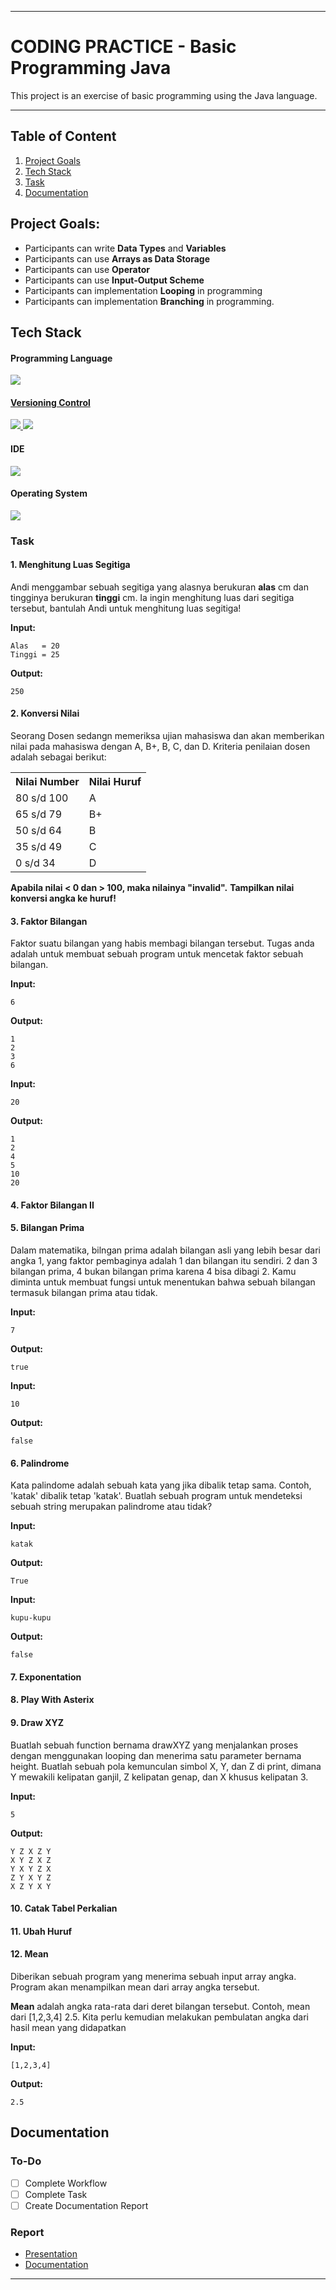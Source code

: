 <kbd>
    <img align="center" width="auto" height="auto" style="border-radius: 10px" src=""/>
</kbd>

---

# CODING PRACTICE - Basic Programming Java
This project is an exercise of basic programming using the Java language.

---

## Table of Content
1. [Project Goals](#project-goals)
2. [Tech Stack](#tech-stack)
3. [Task](#task)
4. [Documentation](#documentation)

<!-- ## Project Instruction
 -->

## Project Goals:
- Participants can write **Data Types** and **Variables**
- Participants can use **Arrays as Data Storage**
- Participants can use **Operator**
- Participants can use **Input-Output Scheme**
- Participants can implementation **Looping** in programming
- Participants can implementation **Branching** in programming.

## Tech Stack
#### Programming Language
<p align="justify">
  <!--[Java]-->
    <a href="https://www.java.com/">
      <img src="https://img.shields.io/badge/-Java-272727?style=flat-square&logo=java&logoColor="/>
</p>    

#### Versioning Control
<p align="justify">    
  <!--[Git]-->
    <a href="https://git-scm.com/">
      <img src="https://img.shields.io/badge/-Git-272727?style=flat-square&logo=git&logoColor="/>
    </a>
  <!--[GitHub]-->
    <a href="https://github.com/">
      <img src="https://img.shields.io/badge/-GitHub-272727?style=flat-square&logo=github&logoColor="/>
    </a>    
</p>    

#### IDE
<p align="justify">    
  <!--[IntelliJ IDEA]-->
    <a href="https://www.jetbrains.com/idea/">
      <img src="https://img.shields.io/badge/-IntelliJ%20IDEA-272727?style=flat-square&logo=intelliJ-idea&logoColor="/>
    </a>

#### Operating System
<p align="justify">
    <!--[Fedora]-->
      <a href="https://getfedora.org/">
        <img src="https://img.shields.io/badge/-Fedora%20Linux-272727?style=flat-square&logo=fedora&logoColor="/>
      </a>
</p>

<!-- ## Workflow
 -->

### Task
#### 1. Menghitung Luas Segitiga   
Andi menggambar sebuah segitiga yang alasnya berukuran **alas** cm dan tingginya berukuran **tinggi** cm. Ia ingin menghitung luas dari segitiga tersebut, bantulah Andi untuk menghitung luas segitiga!

**Input:**
```
Alas   = 20
Tinggi = 25
```
**Output:**
```
250
```

#### 2. Konversi Nilai
Seorang Dosen sedangn memeriksa ujian mahasiswa dan akan memberikan nilai pada mahasiswa dengan A, B+, B, C, dan D. Kriteria penilaian dosen adalah sebagai berikut:
<table>
  <tr>
    <th>Nilai Number</th>
    <th>Nilai Huruf</th>
  </tr>
  <tr>
    <td>80 s/d 100</td>
    <td>A</td>
  </tr>
  <tr>
    <td>65 s/d 79</td>
    <td>B+</td>
  </tr>
  <tr>
    <td>50 s/d 64</td>
    <td>B</td>
  </tr>
  <tr>
    <td>35 s/d 49</td>
    <td>C</td>
  </tr>
  <tr>
    <td>0 s/d 34</td>
    <td>D</td>
  </tr>
</table>

**Apabila nilai < 0 dan > 100, maka nilainya "invalid".**
**Tampilkan nilai konversi angka ke huruf!**

#### 3. Faktor Bilangan
Faktor suatu bilangan yang habis membagi bilangan tersebut.
Tugas anda adalah untuk membuat sebuah program untuk mencetak faktor sebuah bilangan.

**Input:**
```
6
```
**Output:**
```
1
2
3
6
```

**Input:**
```
20
```
**Output:**
```
1
2
4
5
10
20
```

#### 4. Faktor Bilangan II


#### 5. Bilangan Prima
Dalam matematika, bilngan prima adalah bilangan asli yang lebih besar dari angka 1, yang faktor pembaginya adalah 1 dan bilangan itu sendiri. 2 dan 3 bilangan prima, 4 bukan bilangan prima karena 4 bisa dibagi 2. Kamu diminta untuk membuat fungsi untuk menentukan bahwa sebuah bilangan termasuk bilangan prima atau tidak.

**Input:**
```
7
```
**Output:**
```
true
```

**Input:**
```
10
```
**Output:**
```
false
```

#### 6. Palindrome
Kata palindome adalah sebuah kata yang jika dibalik  tetap sama. Contoh, 'katak' dibalik tetap 'katak'. Buatlah sebuah program untuk mendeteksi sebuah string merupakan palindrome atau tidak?

**Input:**
```
katak
```
**Output:**
```
True
```

**Input:**
```
kupu-kupu
```
**Output:**
```
false
```

#### 7. Exponentation

#### 8. Play With Asterix

#### 9. Draw XYZ
Buatlah sebuah function bernama drawXYZ yang menjalankan proses dengan menggunakan looping dan menerima satu parameter bernama height. Buatlah sebuah pola kemunculan simbol X, Y, dan Z di print, dimana Y mewakili kelipatan ganjil, Z kelipatan genap, dan X khusus kelipatan 3.

**Input:**
```
5
```
**Output:**
```
Y Z X Z Y
X Y Z X Z
Y X Y Z X
Z Y X Y Z
X Z Y X Y
```

#### 10. Catak Tabel Perkalian

#### 11. Ubah Huruf

#### 12. Mean
Diberikan sebuah program yang menerima sebuah input array angka. Program akan menampilkan mean dari array angka tersebut.

**Mean** adalah angka rata-rata dari deret bilangan tersebut. Contoh, mean dari [1,2,3,4] 2.5. Kita perlu kemudian melakukan pembulatan angka dari hasil mean yang didapatkan

**Input:**
```
[1,2,3,4]
```
**Output:**
```
2.5
```

## Documentation
### To-Do
- [ ] Complete Workflow
- [ ] Complete Task
- [ ] Create Documentation Report

### Report
- [Presentation]()
- [Documentation]()


---